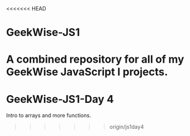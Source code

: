 <<<<<<< HEAD
# GeekWise-JS1
A combined repository for all of my GeekWise JavaScript I projects.
=======
# GeekWise-JS1-Day 4
Intro to arrays and more functions.
>>>>>>> origin/js1day4
